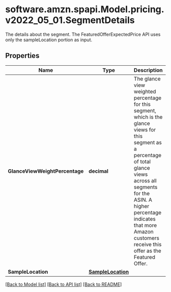 # software.amzn.spapi.Model.pricing.v2022_05_01.SegmentDetails
The details about the segment. The FeaturedOfferExpectedPrice API uses only the sampleLocation portion as input.

## Properties

Name | Type | Description | Notes
------------ | ------------- | ------------- | -------------
**GlanceViewWeightPercentage** | **decimal** | The glance view weighted percentage for this segment, which is the glance views for this segment as a percentage of total glance views across all segments for the ASIN. A higher percentage indicates that more Amazon customers receive this offer as the Featured Offer. | [optional] 
**SampleLocation** | [**SampleLocation**](SampleLocation.md) |  | [optional] 

[[Back to Model list]](../README.md#documentation-for-models) [[Back to API list]](../README.md#documentation-for-api-endpoints) [[Back to README]](../README.md)

